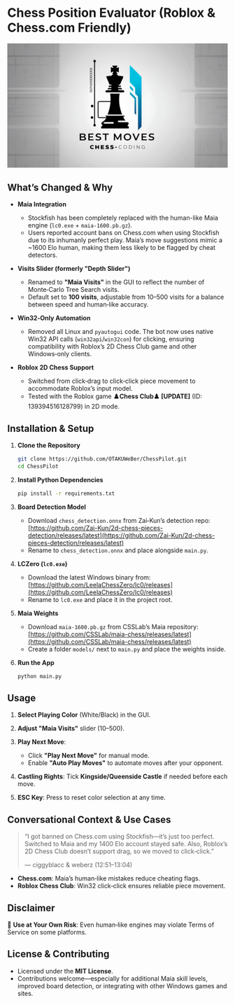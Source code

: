 # Chess Position Evaluator (Roblox & Chess.com Friendly)

<p align="center">
  <img src="assets/chess-banner.jpg" alt="Chess Banner" width="600" />
</p>

## What’s Changed & Why

* **Maia Integration**

  * Stockfish has been completely replaced with the human-like Maia engine (`lc0.exe` + `maia-1600.pb.gz`).
  * Users reported account bans on Chess.com when using Stockfish due to its inhumanly perfect play. Maia’s move suggestions mimic a \~1600 Elo human, making them less likely to be flagged by cheat detectors.

* **Visits Slider (formerly "Depth Slider")**

  * Renamed to **"Maia Visits"** in the GUI to reflect the number of Monte‑Carlo Tree Search visits.
  * Default set to **100 visits**, adjustable from 10–500 visits for a balance between speed and human‑like accuracy.

* **Win32‑Only Automation**

  * Removed all Linux and `pyautogui` code. The bot now uses native Win32 API calls (`win32api`/`win32con`) for clicking, ensuring compatibility with Roblox’s 2D Chess Club game and other Windows‑only clients.

* **Roblox 2D Chess Support**

  * Switched from click‑drag to click‑click piece movement to accommodate Roblox’s input model.
  * Tested with the Roblox game **♟️Chess Club♟️ \[UPDATE]** (ID: 139394516128799) in 2D mode.

## Installation & Setup

1. **Clone the Repository**

   ```bash
   git clone https://github.com/OTAKUWeBer/ChessPilot.git
   cd ChessPilot
   ```

2. **Install Python Dependencies**

   ```bash
   pip install -r requirements.txt
   ```

3. **Board Detection Model**

   * Download `chess_detection.onnx` from Zai‑Kun’s detection repo:
     [https://github.com/Zai-Kun/2d-chess-pieces-detection/releases/latest](https://github.com/Zai-Kun/2d-chess-pieces-detection/releases/latest)
   * Rename to `chess_detection.onnx` and place alongside `main.py`.

4. **LCZero (`lc0.exe`)**

   * Download the latest Windows binary from:
     [https://github.com/LeelaChessZero/lc0/releases](https://github.com/LeelaChessZero/lc0/releases)
   * Rename to `lc0.exe` and place it in the project root.

5. **Maia Weights**

   * Download `maia-1600.pb.gz` from CSSLab’s Maia repository:
     [https://github.com/CSSLab/maia-chess/releases/latest](https://github.com/CSSLab/maia-chess/releases/latest)
   * Create a folder `models/` next to `main.py` and place the weights inside.

6. **Run the App**

   ```bash
   python main.py
   ```

## Usage

1. **Select Playing Color** (White/Black) in the GUI.
2. **Adjust "Maia Visits"** slider (10–500).
3. **Play Next Move**:

   * Click **"Play Next Move"** for manual mode.
   * Enable **"Auto Play Moves"** to automate moves after your opponent.
4. **Castling Rights**: Tick **Kingside/Queenside Castle** if needed before each move.
5. **ESC Key**: Press to reset color selection at any time.

## Conversational Context & Use Cases

> “I got banned on Chess.com using Stockfish—it’s just too perfect. Switched to Maia and my 1400 Elo account stayed safe. Also, Roblox’s 2D Chess Club doesn’t support drag, so we moved to click‑click.”
>
> — ciggyblacc & weberz (12:51–13:04)

* **Chess.com**: Maia’s human‑like mistakes reduce cheating flags.
* **Roblox Chess Club**: Win32 click‑click ensures reliable piece movement.

## Disclaimer

🛑 **Use at Your Own Risk**: Even human‑like engines may violate Terms of Service on some platforms.

## License & Contributing

* Licensed under the **MIT License**.
* Contributions welcome—especially for additional Maia skill levels, improved board detection, or integrating with other Windows games and sites.